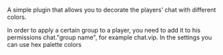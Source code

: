 A simple plugin that allows you to decorate the players’ chat with different colors.

In order to apply a certain group to a player, you need to add it to his permissions chat."group name", 
for example chat.vip.
In the settings you can use hex palette colors
